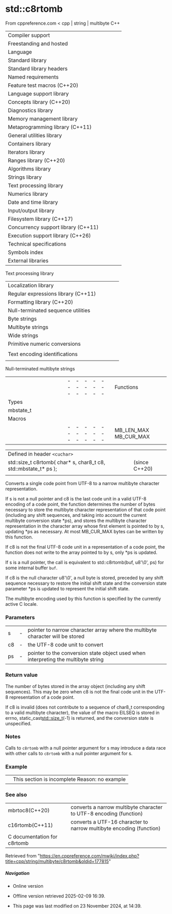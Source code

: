 # std::c8rtomb

From cppreference.com
< cpp‎ | string‎ | multibyte
C++

|  |  |  |  |  |
| --- | --- | --- | --- | --- |
| Compiler support | | | | |
| Freestanding and hosted | | | | |
| Language | | | | |
| Standard library | | | | |
| Standard library headers | | | | |
| Named requirements | | | | |
| Feature test macros (C++20) | | | | |
| Language support library | | | | |
| Concepts library (C++20) | | | | |
| Diagnostics library | | | | |
| Memory management library | | | | |
| Metaprogramming library (C++11) | | | | |
| General utilities library | | | | |
| Containers library | | | | |
| Iterators library | | | | |
| Ranges library (C++20) | | | | |
| Algorithms library | | | | |
| Strings library | | | | |
| Text processing library | | | | |
| Numerics library | | | | |
| Date and time library | | | | |
| Input/output library | | | | |
| Filesystem library (C++17) | | | | |
| Concurrency support library (C++11) | | | | |
| Execution support library (C++26) | | | | |
| Technical specifications | | | | |
| Symbols index | | | | |
| External libraries | | | | |

Text processing library

|  |  |  |  |  |
| --- | --- | --- | --- | --- |
| Localization library | | | | |
| Regular expressions library (C++11) | | | | |
| Formatting library (C++20) | | | | |
| Null-terminated sequence utilities | | | | |
| Byte strings | | | | |
| Multibyte strings | | | | |
| Wide strings | | | | |
| Primitive numeric conversions | | | | |
| |  |  |  |  |  | | --- | --- | --- | --- | --- | | to_chars(C++17) | | | | | | to_chars_result(C++17) | | | | | | from_chars(C++17) | | | | | | from_chars_result(C++17) | | | | | | chars_format(C++17) | | | | | |
| Text encoding identifications | | | | |
| |  |  |  |  |  | | --- | --- | --- | --- | --- | | text_encoding(C++26) | | | | | |

Null-terminated multibyte strings

|  |  |  |  |  |  |  |  |  |  |  |  |  |  |  |  |  |  |  |  |  |  |  |  |  |  |  |  |  |  |  |  |  |  |  |  |  |  |  |  |  |  |  |  |  |  |  |  |  |  |  |  |  |  |  |  |  |  |  |  |  |  |  |  |  |  |  |  |  |  |  |  |  |  |  |  |  |  |  |  |  |  |  |  |  |  |  |  |  |  |  |  |  |  |  |  |  |  |  |  |  |  |  |  |  |  |  |  |  |  |  |  |  |  |  |  |  |  |  |  |
| --- | --- | --- | --- | --- | --- | --- | --- | --- | --- | --- | --- | --- | --- | --- | --- | --- | --- | --- | --- | --- | --- | --- | --- | --- | --- | --- | --- | --- | --- | --- | --- | --- | --- | --- | --- | --- | --- | --- | --- | --- | --- | --- | --- | --- | --- | --- | --- | --- | --- | --- | --- | --- | --- | --- | --- | --- | --- | --- | --- | --- | --- | --- | --- | --- | --- | --- | --- | --- | --- | --- | --- | --- | --- | --- | --- | --- | --- | --- | --- | --- | --- | --- | --- | --- | --- | --- | --- | --- | --- | --- | --- | --- | --- | --- | --- | --- | --- | --- | --- | --- | --- | --- | --- | --- | --- | --- | --- | --- | --- | --- | --- | --- | --- | --- | --- | --- | --- | --- | --- |
| |  |  |  |  |  | | --- | --- | --- | --- | --- | | Functions | | | | | | Wide/multibyte examination | | | | | | |  |  |  |  |  | | --- | --- | --- | --- | --- | | mblen | | | | | | mbrlen | | | | | | |  |  |  |  |  | | --- | --- | --- | --- | --- | | mbsinit | | | | | |  | | | | | | | Multibyte/wide conversions | | | | | | |  |  |  |  |  | | --- | --- | --- | --- | --- | | mbtowc | | | | | | mbstowcs | | | | | | btowc | | | | | | mbrtowc | | | | | | mbsrtowcs | | | | | | wctomb | | | | | | wcstombs | | | | | | wctob | | | | | | |  |  |  |  |  | | --- | --- | --- | --- | --- | | wcrtomb | | | | | | wcsrtombs | | | | | | mbrtoc8(C++20) | | | | | | mbrtoc16(C++11) | | | | | | mbrtoc32(C++11) | | | | | | ****c8rtomb****(C++20) | | | | | | c16rtomb(C++11) | | | | | | c32rtomb(C++11) | | | | | | |
| Types | | | | |
| mbstate_t | | | | |
| Macros | | | | |
| |  |  |  |  |  | | --- | --- | --- | --- | --- | | MB_LEN_MAX MB_CUR_MAX | | | | | | __STDC_UTF_16__ __STDC_UTF_32__(C++11)(C++11) | | | | | |

|  |  |  |
| --- | --- | --- |
| Defined in header `<cuchar>` |  |  |
| std::size_t c8rtomb( char\* s, char8_t c8, std::mbstate_t\* ps ); |  | (since C++20) |
|  |  |  |

Converts a single code point from UTF-8 to a narrow multibyte character representation.

If s is not a null pointer and c8 is the last code unit in a valid UTF-8 encoding of a code point, the function determines the number of bytes necessary to store the multibyte character representation of that code point (including any shift sequences, and taking into account the current multibyte conversion state \*ps), and stores the multibyte character representation in the character array whose first element is pointed to by s, updating \*ps as necessary. At most MB_CUR_MAX bytes can be written by this function.

If c8 is not the final UTF-8 code unit in a representation of a code point, the function does not write to the array pointed to by s, only \*ps is updated.

If s is a null pointer, the call is equivalent to std::c8rtomb(buf, u8'\0', ps) for some internal buffer `buf`.

If c8 is the null character u8'\0', a null byte is stored, preceded by any shift sequence necessary to restore the initial shift state and the conversion state parameter \*ps is updated to represent the initial shift state.

The multibyte encoding used by this function is specified by the currently active C locale.

### Parameters

|  |  |  |
| --- | --- | --- |
| s | - | pointer to narrow character array where the multibyte character will be stored |
| c8 | - | the UTF-8 code unit to convert |
| ps | - | pointer to the conversion state object used when interpreting the multibyte string |

### Return value

The number of bytes stored in the array object (including any shift sequences). This may be zero when c8 is not the final code unit in the UTF-8 representation of a code point.

If c8 is invalid (does not contribute to a sequence of char8_t corresponding to a valid multibyte character), the value of the macro EILSEQ is stored in errno, static_cast<std::size_t>(-1) is returned, and the conversion state is unspecified.

### Notes

Calls to `c8rtomb` with a null pointer argument for s may introduce a data race with other calls to `c8rtomb` with a null pointer argument for s.

### Example

|  |  |
| --- | --- |
|  | This section is incomplete Reason: no example |

### See also

|  |  |
| --- | --- |
| mbrtoc8(C++20) | converts a narrow multibyte character to UTF-8 encoding   (function) |
| c16rtomb(C++11) | converts a UTF-16 character to narrow multibyte encoding   (function) |
| C documentation for c8rtomb | |

Retrieved from "<https://en.cppreference.com/mwiki/index.php?title=cpp/string/multibyte/c8rtomb&oldid=177815>"

##### Navigation

- Online version
- Offline version retrieved 2025-02-09 16:39.

- This page was last modified on 23 November 2024, at 14:39.